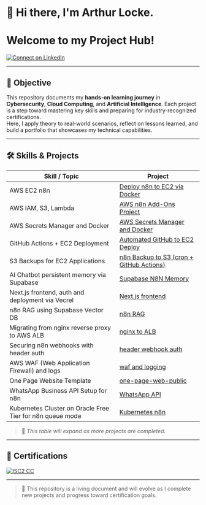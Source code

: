 # 👋 Hi there, I'm Arthur Locke. 
# Welcome to my Project Hub!

[![Connect on LinkedIn](https://img.shields.io/badge/LinkedIn-Connect-blue?logo=linkedin)](https://www.linkedin.com/in/arthur-locke/)

---

## 🧭 Objective

This repository documents my **hands-on learning journey** in **Cybersecurity**, **Cloud Computing**, and **Artificial Intelligence**. Each project is a step toward mastering key skills and preparing for industry-recognized certifications.  
Here, I apply theory to real-world scenarios, reflect on lessons learned, and build a portfolio that showcases my technical capabilities.

---

## 🛠️ Skills & Projects

| Skill / Topic                    | Project                                                                 |
|----------------------------------|-------------------------------------------------------------------------|
| AWS EC2 n8n                | [Deploy n8n to EC2 via Docker](./cloud/aws-n8n)                   |
| AWS IAM, S3, Lambda | [AWS n8n Add-Ons Project](./cloud/aws-n8n-addons/README.md) |
| AWS Secrets Manager and Docker | [AWS Secrets Manager and Docker](./cloud/aws-secrets-manager/README.md)  |
| GitHub Actions + EC2 Deployment | [Automated GitHub to EC2 Deploy](./cloud/aws-n8n-git/README.md)        |
| S3 Backups for EC2 Applications | [n8n Backup to S3 (cron + GitHub Actions)](./cloud/aws-s3-backup/README.md) |
| AI Chatbot persistent memory via Supabase | [Supabase N8N Memory](./cloud/n8n-supabase-memory/README.md) |
| Next.js frontend, auth and deployment via Vecrel| [Next.js frontend](./cloud/aws-n8n/nextjs-frontend/README.md) |
| n8n RAG using Supabase Vector DB| [n8n RAG](./cloud/n8n-RAG/README.md) |
| Migrating from nginx reverse proxy to AWS ALB| [nginx to ALB](./cloud/nginx-to-alb) |
| Securing n8n webhooks with header auth | [header webhook auth](./cloud/n8n-webhook-security) |
| AWS WAF (Web Application Firewall) and logs | [waf and logging](./cloud/aws-waf-and-logging) |
| One Page Website Template | [one-page-web-public](https://github.com/A-Locke/one-page-web-public) |
| WhatsApp Business API Setup for n8n | [WhatsApp API](./cloud/whatsapp_api) |
| Kubernetes Cluster on Oracle Free Tier for n8n queue mode | [Kubernetes n8n](./cloud/kubernetes) |

> 📝 *This table will expand as more projects are completed.*

---

## 🧪 Certifications

[![ISC2 CC](https://images.credly.com/size/340x340/images/e98395d6-e705-430a-98d8-9bfbadbf97f2/image.png)](https://www.credly.com/badges/2054310e-e8ff-4b2d-8fa7-ab33a975c32c/linked_in?t=st7jq3)

---

> 🚧 This repository is a living document and will evolve as I complete new projects and progress toward certification goals.

